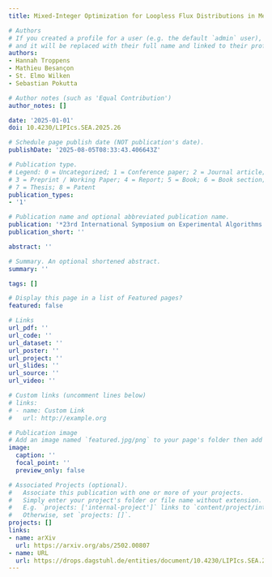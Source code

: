 ```yaml
---
title: Mixed-Integer Optimization for Loopless Flux Distributions in Metabolic Networks

# Authors
# If you created a profile for a user (e.g. the default `admin` user), write the username (folder name) here
# and it will be replaced with their full name and linked to their profile.
authors:
- Hannah Troppens
- Mathieu Besançon
- St. Elmo Wilken
- Sebastian Pokutta

# Author notes (such as 'Equal Contribution')
author_notes: []

date: '2025-01-01'
doi: 10.4230/LIPIcs.SEA.2025.26

# Schedule page publish date (NOT publication's date).
publishDate: '2025-08-05T08:33:43.406643Z'

# Publication type.
# Legend: 0 = Uncategorized; 1 = Conference paper; 2 = Journal article;
# 3 = Preprint / Working Paper; 4 = Report; 5 = Book; 6 = Book section;
# 7 = Thesis; 8 = Patent
publication_types:
- '1'

# Publication name and optional abbreviated publication name.
publication: '*23rd International Symposium on Experimental Algorithms (SEA 2025)*'
publication_short: ''

abstract: ''

# Summary. An optional shortened abstract.
summary: ''

tags: []

# Display this page in a list of Featured pages?
featured: false

# Links
url_pdf: ''
url_code: ''
url_dataset: ''
url_poster: ''
url_project: ''
url_slides: ''
url_source: ''
url_video: ''

# Custom links (uncomment lines below)
# links:
# - name: Custom Link
#   url: http://example.org

# Publication image
# Add an image named `featured.jpg/png` to your page's folder then add a caption below.
image:
  caption: ''
  focal_point: ''
  preview_only: false

# Associated Projects (optional).
#   Associate this publication with one or more of your projects.
#   Simply enter your project's folder or file name without extension.
#   E.g. `projects: ['internal-project']` links to `content/project/internal-project/index.md`.
#   Otherwise, set `projects: []`.
projects: []
links:
- name: arXiv
  url: https://arxiv.org/abs/2502.00807
- name: URL
  url: https://drops.dagstuhl.de/entities/document/10.4230/LIPIcs.SEA.2025.26
---
```




